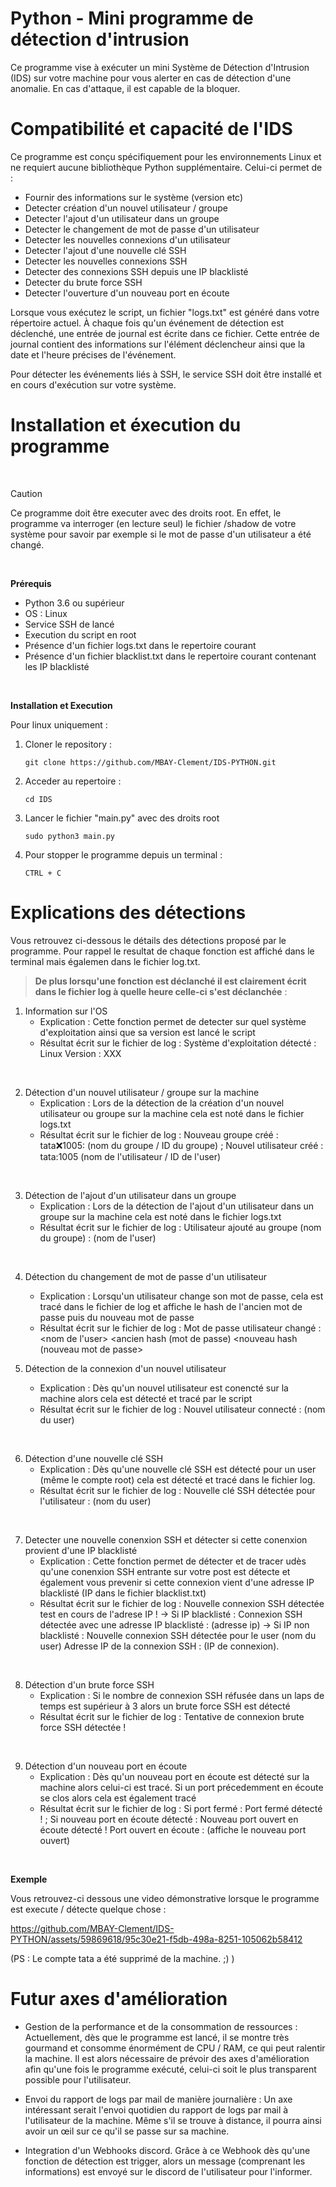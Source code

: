 # Python - Mini programme de détection d'intrusion 

Ce programme vise à exécuter un mini Système de Détection d'Intrusion (IDS) sur votre machine pour vous alerter en cas de détection d'une anomalie. En cas d'attaque, il est capable de la bloquer.

# Compatibilité  et capacité de l'IDS

Ce programme est conçu spécifiquement pour les environnements Linux et ne requiert aucune bibliothèque Python supplémentaire.
Celui-ci permet de : 

  * Fournir des informations sur le système (version etc)
  * Detecter création d'un nouvel utilisateur / groupe 
  * Detecter l'ajout d'un utilisateur dans un groupe
  * Detecter le changement de mot de passe d'un utilisateur
  * Detecter les nouvelles connexions d'un utilisateur
  * Detecter l'ajout d'une nouvelle clé SSH
  * Detecter les nouvelles connexions SSH
  * Detecter des connexions SSH depuis une IP blacklisté
  * Detecter du brute force SSH
  * Detecter l'ouverture d'un nouveau port en écoute

Lorsque vous exécutez le script, un fichier "logs.txt" est généré dans votre répertoire actuel. À chaque fois qu'un événement de détection est déclenché, une entrée de journal est écrite dans ce fichier. Cette entrée de journal contient des informations sur l'élément déclencheur ainsi que la date et l'heure précises de l'événement.

Pour détecter les événements liés à SSH, le service SSH doit être installé et en cours d'exécution sur votre système.

# Installation et éxecution du programme 
<br>

> [!CAUTION]
> Ce programme doit être executer avec des droits root. En effet, le programme va interroger (en lecture seul) le fichier /shadow de votre système pour savoir par exemple si le mot de passe d'un utilisateur a été changé. 

<br>

**Prérequis**

  * Python 3.6 ou supérieur
  * OS : Linux
  * Service SSH de lancé
  * Execution du script en root
  * Présence d'un fichier logs.txt dans le repertoire courant
  * Présence d'un fichier blacklist.txt dans le repertoire courant contenant les IP blacklisté

<br>

**Installation et Execution**

Pour linux  uniquement : 

1. Cloner le repository :
   
    `git clone https://github.com/MBAY-Clement/IDS-PYTHON.git`

3. Acceder au repertoire :

   `cd IDS`

4. Lancer le fichier "main.py" avec des droits root

   `sudo python3 main.py`

6. Pour stopper le programme depuis un terminal :

     `CTRL + C`


# Explications des détections

Vous retrouvez ci-dessous le détails des détections proposé par le programme. Pour rappel le resultat de chaque fonction est affiché dans le terminal mais égalemen dans le fichier log.txt.
>
> **De plus lorsqu'une fonction est déclanché il est clairement écrit dans le fichier log à quelle heure celle-ci s'est déclanchée** : 


1. Information sur l'OS
   * Explication : Cette fonction permet de detecter sur quel système d'exploitation ainsi que sa version est lancé le script
   * Résultat écrit sur le fichier de log : Système d'exploitation détecté : Linux Version : XXX
<br>

2. Détection d'un nouvel utilisateur / groupe sur la machine
   * Explication : Lors de la détection de la création d'un nouvel utilisateur ou groupe sur la machine cela est noté dans le fichier logs.txt
   * Résultat écrit sur le fichier de log : Nouveau groupe créé : tata:x:1005: (nom du groupe / ID du groupe) ; Nouvel utilisateur créé : tata:1005 (nom de l'utilisateur / ID de l'user)
<br>

3. Détection de l'ajout d'un utilisateur dans un groupe
   * Explication : Lors de la détection de l'ajout d'un utilisateur dans un groupe sur la machine cela est noté dans le fichier logs.txt
   * Résultat écrit sur le fichier de log : Utilisateur ajouté au groupe (nom du groupe) : (nom de l'user)
<br>

4. Détection du changement de mot de passe d'un utilisateur
   * Explication : Lorsqu'un utilisateur change son mot de passe, cela est tracé dans le fichier de log et affiche le hash de l'ancien mot de passe puis du nouveau mot de passe
   * Résultat écrit sur le fichier de log : Mot de passe utilisateur changé : <nom de l'user> <ancien hash (mot de passe) <nouveau hash (nouveau mot de passe>

5. Détection de la connexion d'un nouvel utilisateur
   * Explication : Dès qu'un nouvel utilisateur est conencté sur la machine alors cela est détecté et tracé par le script
   * Résultat écrit sur le fichier de log : Nouvel utilisateur connecté : (nom du user)
<br>

6. Détection d'une nouvelle clé SSH
   * Explication : Dès qu'une nouvelle clé SSH est détecté pour un user (même le compte root) cela est détecté et tracé dans le fichier log.
   * Résultat écrit sur le fichier de log : Nouvelle clé SSH détectée pour l'utilisateur : (nom du user)
<br>

7. Detecter une nouvelle conenxion SSH et détecter si cette conenxion provient d'une IP blacklisté
   * Explication : Cette fonction permet de détecter et de tracer udès qu'une conenxion SSH entrante sur votre post est détecte et également vous prevenir si cette connexion vient d'une adresse IP blacklisté (IP dans le fichier blacklist.txt)
   * Résultat écrit sur le fichier de log : Nouvelle connexion SSH détectée test en cours de l'adrese IP ! -> Si IP blacklisté : Connexion SSH détectée avec une adresse IP blacklisté : (adresse ip) -> Si IP non blacklisté : Nouvelle connexion SSH détectée pour le user (nom du user) Adresse IP de la connexion SSH : (IP de connexion).
<br>

8. Détection d'un brute force SSH
   * Explication : Si le nombre de connexion SSH réfusée dans un laps de temps est supérieur à 3 alors un brute force SSH est détecté
   * Résultat écrit sur le fichier de log : Tentative de connexion brute force SSH détectée !
<br>

9. Détection d'un nouveau port en écoute
    * Explication : Dès qu'un nouveau port en écoute est détecté sur la machine alors celui-ci est tracé. Si un port précedemment en écoute se clos alors cela est également tracé
    * Résultat écrit sur le fichier de log : Si port fermé : Port fermé détecté ! ; Si nouveau port en écoute détecté : Nouveau port ouvert en écoute détecté ! Port ouvert en écoute : (affiche le nouveau port ouvert)
<br>

**Exemple**

Vous retrouvez-ci dessous une video démonstrative lorsque le programme est execute / détecte quelque chose : 




https://github.com/MBAY-Clement/IDS-PYTHON/assets/59869618/95c30e21-f5db-498a-8251-105062b58412

(PS : Le compte tata a été supprimé de la machine. ;) )


   
#  Futur axes d'amélioration 

* Gestion de la performance et de la consommation de ressources : Actuellement, dès que le programme est lancé, il se montre très gourmand et consomme énormément de CPU / RAM, ce qui peut ralentir la machine. Il est  alors nécessaire de prévoir des axes d'amélioration afin qu'une fois le programme exécuté, celui-ci soit le plus transparent possible pour l'utilisateur.

* Envoi du rapport de logs par mail de manière journalière : Un axe intéressant serait l'envoi quotidien du rapport de logs par mail à l'utilisateur de la machine. Même s'il se trouve à distance, il pourra ainsi avoir un œil sur ce qu'il se passe sur sa machine.

* Integration d'un Webhooks discord. Grâce à ce Webhook dès qu'une fonction de détection est trigger, alors un message (comprenant les informations) est envoyé sur le discord de l'utilisateur pour l'informer. 





